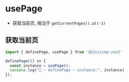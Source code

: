 # usePage

* 获取当前页, 相当于 `getCurrentPages().at(-1)`

## 获取当前页

```ts
import { definePage, usePage } from '@52css/mp-vue3'

definePage(() => {
  const instance = usePage();
  console.log("🚀 ~ definePage ~ instance:", instance)
});
```